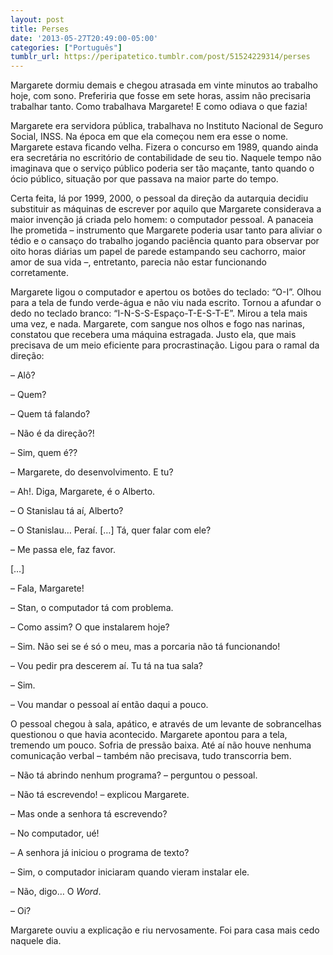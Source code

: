 ```yaml
---
layout: post
title: Perses
date: '2013-05-27T20:49:00-05:00'
categories: ["Português"]
tumblr_url: https://peripatetico.tumblr.com/post/51524229314/perses
---
```

Margarete dormiu demais e chegou atrasada em vinte minutos ao trabalho hoje, com sono. Preferiria que fosse em sete horas, assim não precisaria trabalhar tanto. Como trabalhava Margarete! E como odiava o que fazia!

Margarete era servidora pública, trabalhava no Instituto Nacional de Seguro Social, INSS. Na época em que ela começou nem era esse o nome. Margarete estava ficando velha. Fizera o concurso em 1989, quando ainda era secretária no escritório de contabilidade de seu tio. Naquele tempo não imaginava que o serviço público poderia ser tão maçante, tanto quando o ócio público, situação por que passava na maior parte do tempo.

Certa feita, lá por 1999, 2000, o pessoal da direção da autarquia decidiu substituir as máquinas de escrever por aquilo que Margarete considerava a maior invenção já criada pelo homem: o computador pessoal. A panaceia lhe prometida – instrumento que Margarete poderia usar tanto para aliviar o tédio e o cansaço do trabalho jogando paciência quanto para observar por oito horas diárias um papel de parede estampando seu cachorro, maior amor de sua vida –, entretanto, parecia não estar funcionando corretamente.

Margarete ligou o computador e apertou os botões do teclado: “O-I”. Olhou para a tela de fundo verde-água e não viu nada escrito. Tornou a afundar o dedo no teclado branco: “I-N-S-S-Espaço-T-E-S-T-E”. Mirou a tela mais uma vez, e nada. Margarete, com sangue nos olhos e fogo nas narinas, constatou que recebera uma máquina estragada. Justo ela, que mais precisava de um meio eficiente para procrastinação. Ligou para o ramal da direção:

– Alô?

– Quem?

– Quem tá falando?

– Não é da direção?!

– Sim, quem é??

– Margarete, do desenvolvimento. E tu?

– Ah!. Diga, Margarete, é o Alberto.

– O Stanislau tá aí, Alberto?

– O Stanislau… Peraí. […] Tá, quer falar com ele?

– Me passa ele, faz favor.

[…]

– Fala, Margarete!

– Stan, o computador tá com problema.

– Como assim? O que instalarem hoje?

– Sim. Não sei se é só o meu, mas a porcaria não tá funcionando!

– Vou pedir pra descerem aí. Tu tá na tua sala?

– Sim.

– Vou mandar o pessoal aí então daqui a pouco.

O pessoal chegou à sala, apático, e através de um levante de sobrancelhas questionou o que havia acontecido. Margarete apontou para a tela, tremendo um pouco. Sofria de pressão baixa. Até aí não houve nenhuma comunicação verbal – também não precisava, tudo transcorria bem.

– Não tá abrindo nenhum programa? – perguntou o pessoal.

– Não tá escrevendo! – explicou Margarete.

– Mas onde a senhora tá escrevendo?

– No computador, ué!

– A senhora já iniciou o programa de texto?

– Sim, o computador iniciaram quando vieram instalar ele.

– Não, digo… O _Word_.

– Oi?

Margarete ouviu a explicação e riu nervosamente. Foi para casa mais cedo naquele dia.

